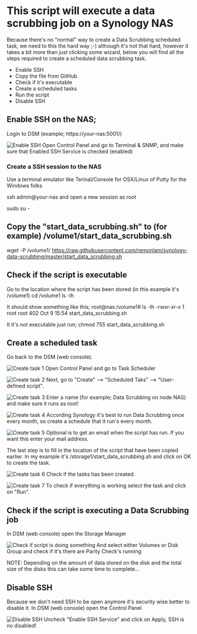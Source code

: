 # This script will execute a data scrubbing job on a Synology NAS
Because there's no "normal" way to create a Data Scrubbing scheduled task, we need to this the hard way ;-)
although it's not that hard, however it takes a bit more than just clicking some wizard, below you will find all the steps required to create a scheduled data scrubbing task.

- Enable SSH
- Copy the file from GitHub
- Check if it's executable
- Create a scheduled tasks
- Run the script
- Disable SSH


## Enable SSH on the NAS;
Login to DSM (example; https://your-nas:5001/)

![Enable SSH](/docs/enable_ssh_nas.png)
Open Control Panel and go to Terminal & SNMP, and make sure that Enabled SSH Service is checked (enabled)


### Create a SSH session to the NAS
Use a terminal emulator like Terinal/Console for OSX/Linux of Putty for the Windows folks

ssh admin@your-nas
and open a new session as root

sudo su -


## Copy the "start_data_scrubbing.sh" to (for example) /volume1/start_data_scrubbing.sh
wget -P /volume1/ https://raw.githubusercontent.com/remonlam/synology-data-scrubbing/master/start_data_scrubbing.sh


## Check if the script is executable
Go to the location where the script has been stored (in this example it's /volume1)
cd /volume1
ls -lh

It should show something like this;
root@nas:/volume1# ls -lh
-rwxr-xr-x 1 root root 402 Oct  9 15:54 start_data_scrubbing.sh

It it's not executable just run;
chmod 755 start_data_scrubbing.sh


## Create a scheduled task
Go back to the DSM (web console).

![Create task 1](/docs/create_task_1.png)
Open Control Panel and go to Task Scheduler

![Create task 2](/docs/create_task_2.png)
Next, go to "Create" --> "Scheduled Taks" --> "User-defined script".

![Create task 3](/docs/create_task_3.png)
Enter a name (for example; Data Scrubbing on node NAS) and make sure it runs as root!

![Create task 4](/docs/create_task_4.png)
According Synology it's best to run Data Scrubbing once every month, so create a schedule that it run's every month.

![Create task 5](/docs/create_task_5.png)
Optional is to get an email when the script has run.
If you want this enter your mail address.

The last step is to fill in the location of the script that have been copied earlier.
In my example it's /storage1/start_data_scrubbing.sh and click on OK to create the task.

![Create task 6](/docs/create_task_6.png)
Check if the tasks has been created.

![Create task 7](/docs/create_task_7.png)
To check if everything is working select the task and click on "Run".


## Check if the script is executing a Data Scrubbing job
In DSM (web console) open the Storage Manager

![Check if script is doing something](/docs/check_taks.png)
And select either Volumes or Disk Group and check if it's there are Parity Check's running

NOTE: Depending on the amount of data stored on the disk and the total size of the disks this can take some time to complete...


## Disable SSH
Because we don't need SSH to be open anymore it's security wise better to disable it.
In DSM (web console) open the Control Panel

![Disable SSH](/docs/disable_ssh.png)
Uncheck "Enable SSH Service" and click on Apply, SSH is no disabled!

